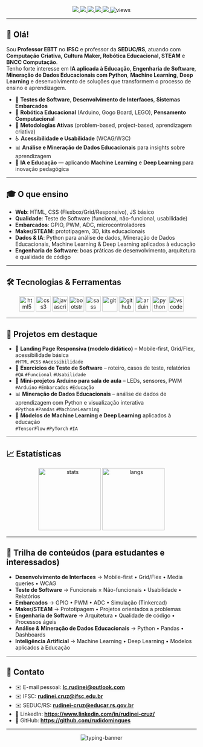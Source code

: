 <!--<p align="center">
  <img src="https://capsule-render.vercel.app/api?type=gradient&height=180&color=0:00C6FF,100:0072FF&text=Rudinei%20Domingues%20da%20Cruz&fontAlign=50&fontColor=ffffff&desc=Professor%20EBTT%20%7C%20IFSC%20%26%20SEDUC/RS%20%7C%20IA%20na%20Educa%C3%A7%C3%A3o%20%7C%20STEAM&descAlign=50&descAlignY=70" alt="Banner">
</p>--->

<p align="center">
  <a href="mailto:lc.rudinei@outlook.com">
    <img src="https://img.shields.io/badge/email%20pessoal-lc.rudinei%40outlook.com-blue?style=for-the-badge&logo=gmail&logoColor=white" />
  </a>
  <a href="mailto:rudinei.cruz@ifsc.edu.br">
    <img src="https://img.shields.io/badge/email%20IFSC-rudinei.cruz%40ifsc.edu.br-green?style=for-the-badge&logo=gmail&logoColor=white" />
  </a>
  <a href="mailto:rudinei-cruz@educar.rs.gov.br">
    <img src="https://img.shields.io/badge/email%20SEDUC-rudinei--cruz%40educar.rs.gov.br-orange?style=for-the-badge&logo=gmail&logoColor=white" />
  </a>
  <a href="https://www.linkedin.com/in/rudinei-cruz/">
    <img src="https://img.shields.io/badge/LinkedIn-rudinei--cruz-0A66C2?style=for-the-badge&logo=linkedin&logoColor=white" />
  </a>
  <a href="https://github.com/rudidomingues">
    <img src="https://img.shields.io/badge/GitHub-rudidomingues-121212?style=for-the-badge&logo=github" />
  </a>
  <img src="https://komarev.com/ghpvc/?username=rudidomingues&style=for-the-badge&color=brightgreen" alt="views"/>
</p>

---

## 👋 Olá!

Sou **Professor EBTT** no **IFSC** e professor da **SEDUC/RS**, atuando com **Computação Criativa, Cultura Maker, Robótica Educacional, STEAM** e **BNCC Computação**.  
Tenho forte interesse em **IA aplicada à Educação**, **Engenharia de Software**, **Mineração de Dados Educacionais com Python**, **Machine Learning**, **Deep Learning** e desenvolvimento de soluções que transformem o processo de ensino e aprendizagem.

- 🧪 **Testes de Software**, **Desenvolvimento de Interfaces**, **Sistemas Embarcados**
- 🤖 **Robótica Educacional** (Arduino, Gogo Board, LEGO), **Pensamento Computacional**
- 🧩 **Metodologias Ativas** (problem-based, project-based, aprendizagem criativa)
- ♿ **Acessibilidade e Usabilidade** (WCAG/W3C)
- 📊 **Análise e Mineração de Dados Educacionais** para insights sobre aprendizagem
- 🤖 **IA e Educação** — aplicando **Machine Learning** e **Deep Learning** para inovação pedagógica

---

## 🎓 O que ensino
- **Web**: HTML, CSS (Flexbox/Grid/Responsivo), JS básico
- **Qualidade**: Teste de Software (funcional, não-funcional, usabilidade)
- **Embarcados**: GPIO, PWM, ADC, microcontroladores
- **Maker/STEAM**: prototipagem, 3D, kits educacionais
- **Dados & IA**: Python para análise de dados, Mineração de Dados Educacionais, Machine Learning & Deep Learning aplicados à educação
- **Engenharia de Software**: boas práticas de desenvolvimento, arquitetura e qualidade de código


---

## 🛠️ Tecnologias & Ferramentas

<p align="center">
  <img src="https://cdn.jsdelivr.net/gh/devicons/devicon/icons/html5/html5-original.svg" height="40" alt="html5"/>
  <img src="https://cdn.jsdelivr.net/gh/devicons/devicon/icons/css3/css3-original.svg" height="40" alt="css3"/>
  <img src="https://cdn.jsdelivr.net/gh/devicons/devicon/icons/javascript/javascript-original.svg" height="40" alt="javascript"/>
  <img src="https://cdn.jsdelivr.net/gh/devicons/devicon/icons/bootstrap/bootstrap-original.svg" height="40" alt="bootstrap"/>
  <img src="https://cdn.jsdelivr.net/gh/devicons/devicon/icons/sass/sass-original.svg" height="40" alt="sass"/>
  <img src="https://cdn.jsdelivr.net/gh/devicons/devicon/icons/git/git-original.svg" height="40" alt="git"/>
  <img src="https://cdn.jsdelivr.net/gh/devicons/devicon/icons/github/github-original.svg" height="40" alt="github"/>
  <img src="https://cdn.jsdelivr.net/gh/devicons/devicon/icons/arduino/arduino-original.svg" height="40" alt="arduino"/>
  <img src="https://cdn.jsdelivr.net/gh/devicons/devicon/icons/python/python-original.svg" height="40" alt="python"/>
  <img src="https://cdn.jsdelivr.net/gh/devicons/devicon/icons/vscode/vscode-original.svg" height="40" alt="vscode"/>
</p>

---

## 📌 Projetos em destaque

- 📱 **Landing Page Responsiva (modelo didático)** – Mobile-first, Grid/Flex, acessibilidade básica  
  `#HTML` `#CSS` `#Acessibilidade`
- 🧪 **Exercícios de Teste de Software** – roteiro, casos de teste, relatórios  
  `#QA` `#Funcional` `#Usabilidade`
- 🤖 **Mini-projetos Arduino para sala de aula** – LEDs, sensores, PWM  
  `#Arduino` `#Embarcados` `#Educação`
- 📊 **Mineração de Dados Educacionais** – análise de dados de aprendizagem com Python e visualização interativa  
  `#Python` `#Pandas` `#MachineLearning`
- 🧠 **Modelos de Machine Learning e Deep Learning** aplicados à educação  
  `#TensorFlow` `#PyTorch` `#IA`

---

## 📈 Estatísticas

<p align="center">
  <img height="165" src="https://github-readme-stats.vercel.app/api?username=rudidomingues&show_icons=true&theme=tokyonight&include_all_commits=true&count_private=true" alt="stats"/>
  <img height="165" src="https://github-readme-stats.vercel.app/api/top-langs/?username=rudidomingues&layout=compact&theme=tokyonight" alt="langs"/>
</p>

---

## 🧭 Trilha de conteúdos (para estudantes e interessados)

- **Desenvolvimento de Interfaces** → Mobile-first • Grid/Flex • Media queries • WCAG  
- **Teste de Software** → Funcionais × Não-funcionais • Usabilidade • Relatórios  
- **Embarcados** → GPIO • PWM • ADC • Simulação (Tinkercad)  
- **Maker/STEAM** → Prototipagem • Projetos orientados a problemas  
- **Engenharia de Software** → Arquitetura • Qualidade de código • Processos ágeis  
- **Análise & Mineração de Dados Educacionais** → Python • Pandas • Dashboards  
- **Inteligência Artificial** → Machine Learning • Deep Learning • Modelos aplicados à Educação

---

## 💬 Contato

- ✉️ E-mail pessoal: **lc.rudinei@outlook.com**  
- ✉️ IFSC: **rudinei.cruz@ifsc.edu.br**  
- ✉️ SEDUC/RS: **rudinei-cruz@educar.rs.gov.br**  
- 💼 LinkedIn: **https://www.linkedin.com/in/rudinei-cruz/**  
- 🧪 GitHub: **https://github.com/rudidomingues**

---

<p align="center">
  <img src="https://readme-typing-svg.demolab.com?font=Fira+Code&pause=1200&color=00E5FF&center=true&vCenter=true&width=600&lines=Educa%C3%A7%C3%A3o+%E2%9D%A4%EF%B8%8F+Tecnologia+%F0%9F%9A%80;CComputa%C3%A7%C3%A3o+Criativa+%7C+Cultura+Maker+%7C+IA+na+Educa%C3%A7%C3%A3o" alt="typing-banner" />
</p>
